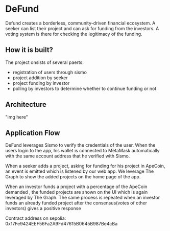 
# DeFund

Defund creates a borderless, community-driven financial ecosystem. A seeker can list their project and can ask for funding from the investors. A voting system is there for checking the legitimacy of the funding.

## How it is built?

The project onsists of several paerts:
* registration of users through sismo
* project addition by seeker 
* project funding by investor 
* polling by investors to determine whether to continue funding or not 


## Architecture 

"img here" 








## Application Flow 

DeFund leverages Sismo to verify the credentials of the user. When the users login to the app,  his wallet is connected to MetaMask automatically with the same account address that he verified with Sismo. 

When a seeker adds a project,  asking for funding for his project in ApeCoin, an event is emitted which is listened by our web app. We leverage The Graph to show the added projects on the home page of the app. 

When an investor funds a project with a percentage of the ApeCoin demanded , the funded projects are shown on the UI which is again leveraged by The Graph. The same process is repeated when an investor funds an already funded project after the consensus(votes of other investors) gives a positive response

Contract address on sepolia: 0x17Fe9424EEF56Fa2A9Fd47615B0645B987Be4cBa